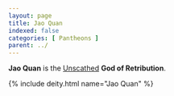 ```yaml
---
layout: page
title: Jao Quan
indexed: false
categories: [ Pantheons ]
parent: ../
---
```

**Jao Quan** is the [Unscathed](../the_unscathed.html) **God of Retribution**. 

{% include deity.html name="Jao Quan" %}

